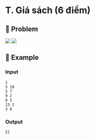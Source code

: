 # T. Giá sách (6 điểm)

## 📖 Problem

![](https://espresso.codeforces.com/e711b2d8d60bfe75e4d99654402e90aa29f3f42e.png)
![](https://espresso.codeforces.com/0301634986f8e5ea0f143e26625438aa3445dd9f.png)


## 🧠 Example

### Input

```text
1
5 10
5 7
9 2
8 5
13 2
3 8
```

### Output

```text
21
```



